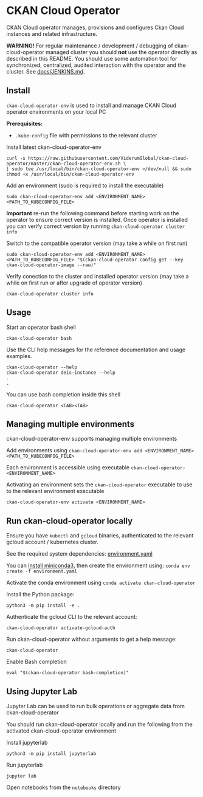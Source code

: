 # CKAN Cloud Operator

CKAN Cloud operator manages, provisions and configures Ckan Cloud instances and related infrastructure.

**WARNING!** For regular maintenance / development / debugging of ckan-cloud-operator managed cluster 
you should **not** use the operator directly as described in this README. You should use some automation
tool for synchronized, centralized, audited interaction with the operator and the cluster. See [docs/JENKINS.md](/docs/JENKINS.md).   

## Install

`ckan-cloud-operator-env` is used to install and manage CKAN Cloud operator environments on your local PC

**Prerequisites:**

* `.kube-config` file with permissions to the relevant cluster

Install latest ckan-cloud-operator-env

```
curl -s https://raw.githubusercontent.com/ViderumGlobal/ckan-cloud-operator/master/ckan-cloud-operator-env.sh \
| sudo tee /usr/local/bin/ckan-cloud-operator-env >/dev/null && sudo chmod +x /usr/local/bin/ckan-cloud-operator-env
```

Add an environment (sudo is required to install the executable)

```
sudo ckan-cloud-operator-env add <ENVIRONMENT_NAME> <PATH_TO_KUBECONFIG_FILE>
```

**Important** re-run the following command before starting work on the operator to ensure correct version is installed.
Once operator is installed you can verify correct version by running `ckan-cloud-operator cluster info`

Switch to the compatible operator version (may take a while on first run)

```
sudo ckan-cloud-operator-env add <ENVIRONMENT_NAME> <PATH_TO_KUBECONFIG_FILE> "$(ckan-cloud-operator config get --key ckan-cloud-operator-image --raw)"
``` 

Verify conection to the cluster and installed operator version (may take a while on first run or after upgrade of operator version)

```
ckan-cloud-operator cluster info
```


## Usage

Start an operator bash shell

```
ckan-cloud-operator bash
```

Use the CLI help messages for the reference documentation and usage examples.

```
ckan-cloud-operator --help
ckan-cloud-operator deis-instance --help
.
.
```

You can use bash completion inside this shell

```
ckan-cloud-operator <TAB><TAB>
```


## Managing multiple environments

ckan-cloud-operator-env supports managing multiple environments

Add environments using `ckan-cloud-operator-env add <ENVIRONMENT_NAME> <PATH_TO_KUBECONFIG_FILE>`

Each environment is accessible using executable `ckan-cloud-operator-<ENVIRONMENT_NAME>`

Activating an environment sets the `ckan-cloud-operator` executable to use to the relevant environment executable

```
ckan-cloud-operator-env activate <ENVIRONMENT_NAME>
```

## Run ckan-cloud-operator locally

Ensure you have `kubectl` and `gcloud` binaries, authenticated to the relevant gcloud account / kubernetes cluster.

See the required system dependencies: [environment.yaml](environment.yaml)

You can [Install miniconda3](https://conda.io/miniconda.html), then create the environment using: `conda env create -f environment.yaml`

Activate the conda environment using `conda activate ckan-cloud-operator`

Install the Python package:

```
python3 -m pip install -e .
```

Authenticate the gcloud CLI to the relevant account:

```
ckan-cloud-operator activate-gcloud-auth
```

Run ckan-cloud-operator without arguments to get a help message:

```
ckan-cloud-operator
```

Enable Bash completion

```
eval "$(ckan-cloud-operator bash-completion)"
```

## Using Jupyter Lab

Jupyter Lab can be used to run bulk operations or aggregate data from ckan-cloud-operator

You should run ckan-cloud-operator locally and run the following from the activated ckan-cloud-operator environment

Install jupyterlab

```
python3 -m pip install jupyterlab
```

Run jupyterlab

```
jupyter lab
```

Open notebooks from the `notebooks` directory
